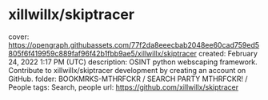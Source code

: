 # xillwillx/skiptracer

cover: https://opengraph.githubassets.com/77f2da8eeecbab2048ee60cad759ed5805f6f419959c889faf96f42b1fbb9ae5/xillwillx/skiptracer
created: February 24, 2022 1:17 PM (UTC)
description: OSINT python webscaping framework. Contribute to xillwillx/skiptracer development by creating an account on GitHub.
folder: BOOKMRKS-MTHRFCKR / SEARCH PARTY MTHRFCKR! / People
tags: Search, people
url: https://github.com/xillwillx/skiptracer